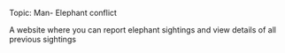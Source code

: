 Topic: Man- Elephant conflict 

A website where you can report elephant sightings and view details of all previous sightings

